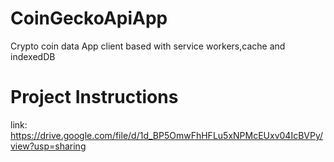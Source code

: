 # CoinGeckoApiApp
Crypto coin data App client based with service workers,cache and indexedDB

# Project Instructions
link:
https://drive.google.com/file/d/1d_BP5OmwFhHFLu5xNPMcEUxv04IcBVPy/view?usp=sharing
